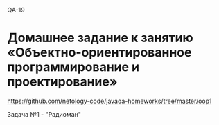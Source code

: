 QA-19
# Домашнее задание к занятию «Объектно-ориентированное программирование и проектирование»
https://github.com/netology-code/javaqa-homeworks/tree/master/oop1  
  
Задача №1 - "Радиоман"

